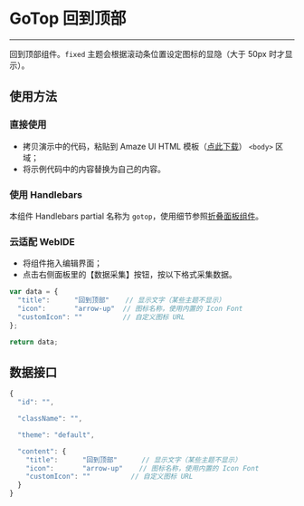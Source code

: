 # GoTop 回到顶部
---

回到顶部组件。`fixed` 主题会根据滚动条位置设定图标的显隐（大于 50px 时才显示）。

## 使用方法

### 直接使用

- 拷贝演示中的代码，粘贴到 Amaze UI HTML 模板（[点此下载](/getting-started)） `<body>` 区域；
- 将示例代码中的内容替换为自己的内容。

### 使用 Handlebars

本组件 Handlebars partial 名称为 `gotop`，使用细节参照[折叠面板组件](/widgets/accordion)。

### 云适配 WebIDE

- 将组件拖入编辑界面；
- 点击右侧面板里的【数据采集】按钮，按以下格式采集数据。


```javascript
var data = {
  "title":      "回到顶部"	  // 显示文字（某些主题不显示）
  "icon":       "arrow-up"	// 图标名称，使用内置的 Icon Font
  "customIcon": ""          // 自定义图标 URL
};

return data;
```


## 数据接口

```javascript
{
  "id": "",

  "className": "",

  "theme": "default",

  "content": {
    "title":      "回到顶部"	  // 显示文字（某些主题不显示）
    "icon":       "arrow-up"	// 图标名称，使用内置的 Icon Font
    "customIcon": ""          // 自定义图标 URL
  }
}
```